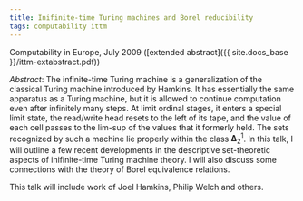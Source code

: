 ```yaml
---
title: Inifinite-time Turing machines and Borel reducibility
tags: computability ittm
---
```


Computability in Europe, July 2009 ([extended abstract]({{ site.docs_base }}/ittm-extabstract.pdf))<!--more-->

*Abstract*: The infinite-time Turing machine is a generalization of the classical Turing machine introduced by Hamkins. It has essentially the same apparatus as a Turing machine, but it is allowed to continue computation even after infinitely many steps. At limit ordinal stages, it enters a special limit state, the read/write head resets to the left of its tape, and the value of each cell passes to the lim-sup of the values that it formerly held. The sets recognized by such a machine lie properly within the class $\mathbf{\Delta}^1_2$. In this talk, I will outline a few recent developments in the descriptive set-theoretic aspects of inifinite-time Turing machine theory. I will also discuss some connections with the theory of Borel equivalence relations.

This talk will include work of Joel Hamkins, Philip Welch and others.

